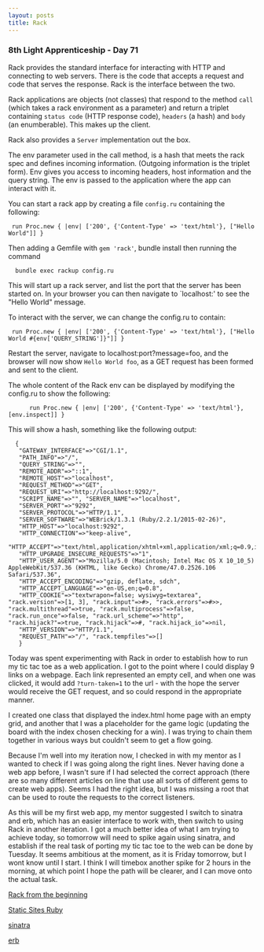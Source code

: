 ```yaml
---
layout: posts
title: Rack
---
```


### 8th Light Apprenticeship - Day 71

Rack provides the standard interface for interacting with HTTP and connecting to web servers. There is the code that accepts a request and code that serves the response. Rack is the interface between the two. 

<!--break--> 

Rack applications are objects (not classes) that respond to the method `call` (which takes a rack environment as a parameter) and return a triplet containing `status code` (HTTP response code), `headers` (a hash) and `body` (an enumberable). This makes up the client.

Rack also provides a `Server` implementation out the box.

The env parameter used in the call method, is a hash that meets the rack spec and defines incoming information. (Outgoing information is the triplet form). Env gives you access to incoming headers, host information and the query string. The env is passed to the application where the app can interact with it.

You can start a rack app by creating a file `config.ru` containing the following:
     
     run Proc.new { |env| ['200', {'Content-Type' => 'text/html'}, ["Hello World"]] }

Then adding a Gemfile with `gem 'rack'`, bundle install then running the command 

      bundle exec rackup config.ru 
      
This will start up a rack server, and list the port that the server has been started on. In your browser you can then navigate to `localhost:<port>' to see the "Hello World" message.

To interact with the server, we can change the config.ru to contain:

     run Proc.new { |env| ['200', {'Content-Type' => 'text/html'}, ["Hello World #{env['QUERY_STRING']}"]] }
     
Restart the server, navigate to localhost:port?message=foo, and the browser will now show `Hello World foo`, as a GET request has been formed and sent to the client.

The whole content of the Rack env can be displayed by modifying the config.ru to show the following:  
          
          run Proc.new { |env| ['200', {'Content-Type' => 'text/html'}, [env.inspect]] }

This will show a hash, something like the following output:

      { 
       "GATEWAY_INTERFACE"=>"CGI/1.1", 
       "PATH_INFO"=>"/", 
       "QUERY_STRING"=>"", 
       "REMOTE_ADDR"=>"::1", 
       "REMOTE_HOST"=>"localhost", 
       "REQUEST_METHOD"=>"GET", 
       "REQUEST_URI"=>"http://localhost:9292/", 
       "SCRIPT_NAME"=>"", "SERVER_NAME"=>"localhost", 
       "SERVER_PORT"=>"9292", 
       "SERVER_PROTOCOL"=>"HTTP/1.1", 
       "SERVER_SOFTWARE"=>"WEBrick/1.3.1 (Ruby/2.2.1/2015-02-26)", 
       "HTTP_HOST"=>"localhost:9292", 
       "HTTP_CONNECTION"=>"keep-alive", 
       "HTTP_ACCEPT"=>"text/html,application/xhtml+xml,application/xml;q=0.9,image/webp,*/*;q=0.8",      
       "HTTP_UPGRADE_INSECURE_REQUESTS"=>"1", 
       "HTTP_USER_AGENT"=>"Mozilla/5.0 (Macintosh; Intel Mac OS X 10_10_5) AppleWebKit/537.36 (KHTML, like Gecko) Chrome/47.0.2526.106 Safari/537.36", 
       "HTTP_ACCEPT_ENCODING"=>"gzip, deflate, sdch", 
       "HTTP_ACCEPT_LANGUAGE"=>"en-US,en;q=0.8", 
       "HTTP_COOKIE"=>"textwrapon=false; wysiwyg=textarea", "rack.version"=>[1, 3], "rack.input"=>#>, "rack.errors"=>#>>, "rack.multithread"=>true, "rack.multiprocess"=>false, "rack.run_once"=>false, "rack.url_scheme"=>"http", "rack.hijack?"=>true, "rack.hijack"=>#, "rack.hijack_io"=>nil, 
       "HTTP_VERSION"=>"HTTP/1.1", 
       "REQUEST_PATH"=>"/", "rack.tempfiles"=>[]
       }


Today was spent experimenting with Rack in order to establish how to run my tic tac toe as a web application. I got to the point where I could display 9 links on a webpage. Each link represented an empty cell, and when one was clicked, it would add `?turn-taken=1` to the url - with the hope the server would receive the GET request, and so could respond in the appropriate manner.

I created one class that displayed the index.html home page with an empty grid, and another that I was a placeholder for the game logic (updating the board with the index chosen checking for a win). I was trying to chain them together in various ways but couldn't seem to get a flow going.

Because I'm well into my iteration now, I checked in with my mentor as I wanted to check if I was going along the right lines. Never having done a web app before, I wasn't sure if I had selected the correct approach (there are so many different articles on line that use all sorts of different gems to create web apps). Seems I had the right idea, but I was missing a root that can be used to route the requests to the correct listeners. 

As this will be my first web app, my mentor suggested I switch to sinatra and erb, which has an easier interface to work with, then switch to using Rack in another iteration. I got a much better idea of what I am trying to achieve today, so tomorrow will need to spike again using sinatra, and establish if the real task of porting my tic tac toe to the web can be done by Tuesday. It seems ambitious at the moment, as it is Friday tomorrow, but I wont know until I start. I think I will timebox another spike for 2 hours in the morning, at which point I hope the path will be clearer, and I can move onto the actual task.


[Rack from the beginning](http://hawkins.io/2012/07/rack_from_the_beginning/)

[Static Sites Ruby](https://devcenter.heroku.com/articles/static-sites-ruby)



[sinatra](http://www.sinatrarb.com/documentation.html)

[erb](https://github.com/rtomayko/tilt)